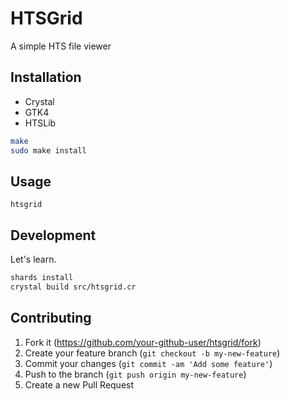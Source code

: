 # HTSGrid

A simple HTS file viewer

## Installation

* Crystal
* GTK4
* HTSLib

```sh
make
sudo make install
```

## Usage

```
htsgrid
```

## Development

Let's learn.

```sh
shards install
crystal build src/htsgrid.cr
```
## Contributing

1. Fork it (<https://github.com/your-github-user/htsgrid/fork>)
2. Create your feature branch (`git checkout -b my-new-feature`)
3. Commit your changes (`git commit -am 'Add some feature'`)
4. Push to the branch (`git push origin my-new-feature`)
5. Create a new Pull Request